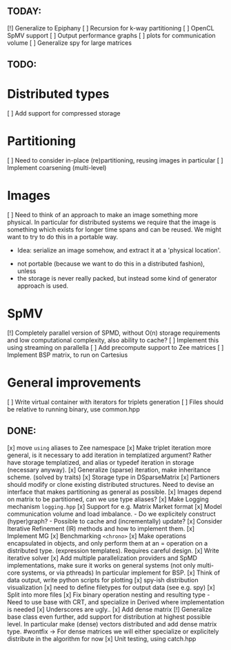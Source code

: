 TODAY:
------

[!] Generalize to Epiphany
[ ] Recursion for k-way partitioning
[ ] OpenCL SpMV support
[ ] Output performance graphs
    [ ] plots for communication volume
[ ] Generalize spy for large matrices

TODO:
-----

# Distributed types
[ ] Add support for compressed storage

# Partitioning
[ ] Need to consider in-place (re)partitioning, reusing images in particular
[ ] Implement coarsening (multi-level)

# Images
[ ] Need to think of an approach to make an image something more physical.
In particular for distributed systems we require that the image is something
which exists for longer time spans and can be reused. We might want to try to
do this in a portable way.
- Idea: serialize an image somehow, and extract it at a 'physical location'.
 * not portable (because we want to do this in a distributed fashion), unless
 * the storage is never really packed, but instead some kind of generator
   approach is used.

# SpMV
[!] Completely parallel version of SPMD, without O(n) storage
requirements and low computational complexity, also ability to cache?
    [ ] Implement this using streaming on parallella
    [ ] Add precompute support to Zee matrices
    [ ] Implement BSP matrix, to run on Cartesius

# General improvements
[ ] Write virtual container with iterators for triplets generation
[ ] Files should be relative to running binary, use common.hpp

DONE:
-----
[x] move `using` aliases to Zee namespace
[x] Make triplet iteration more general, is it necessary to add iteration in
templatized argument? Rather have storage templatized, and alias or typedef
iteration in storage (necessary anyway).
[x] Generalize (sparse) iteration, make inheritance scheme. (solved by traits)
[x] Storage type in DSparseMatrix
[x] Partioners should modify or clone existing distributed structures.
Need to devise an interface that makes partitioning as general as possible.
[x] Images depend on matrix to be partitioned, can we use type aliases?
[x] Make Logging mechanism `logging.hpp`
[x] Support for e.g. Matrix Market format
[x] Model communication volume and load imbalance.
    - Do we explicitely construct (hyper)graph?
    - Possible to cache and (incrementally) update?
[x] Consider Iterative Refinement (IR) methods and how to implement them.
[x] Implement MG
[x] Benchmarking `<chrono>`
[x] Make operations encapsulated in objects, and only perform them at an
= operation on a distributed type. (expression templates).  Requires careful
design.
[x] Write iterative solver
[x] Add multiple parallelization providers and SpMD implementations, make sure
it works on general systems (not only multi-core systems, or via pthreads)
In particular implement for BSP.
[x] Think of data output, write python scripts for plotting
[x] spy-ish distribution visualization
[x] need to define filetypes for output data (see e.g. spy)
[x] Split into more files
[x] Fix binary operation nesting and resulting type
    - Need to use base with CRT, and specialize in Derived where implementation is needed
[x] Underscores are ugly..
[x] Add dense matrix
[!] Generalize base class even further, add support for distribution at highest
possible level. In particular make (dense) vectors distributed and add
dense matrix type. #wontfix
    -> For dense matrices we will either specialize or explicitely distribute
       in the algorithm for now
[x] Unit testing, using catch.hpp

